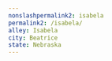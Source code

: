 ```yaml
---
﻿nonslashpermalink2: isabela
permalink2: /isabela/
alley: Isabela
city: Beatrice
state: Nebraska
---
```

